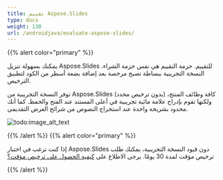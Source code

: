 ```yaml
---
title: تقييم Aspose.Slides
type: docs
weight: 130
url: /androidjava/evaluate-aspose-slides/
---
```


{{% alert color="primary" %}} 

يمكنك بسهولة تنزيل Aspose.Slides للتقييم. حزمة التقييم هي نفس حزمة الشراء. النسخة التجريبية ببساطة تصبح مرخصة بعد إضافة بضعة أسطر من الكود لتطبيق الترخيص.

توفر النسخة التجريبية من Aspose.Slides (بدون ترخيص محدد) كافة وظائف المنتج، ولكنها تقوم بإدراج علامة مائية تجريبية في أعلى المستند عند الفتح والحفظ. كما أنك محدود بشريحة واحدة عند استخراج النصوص من شرائح العرض التقديمي.

![todo:image_alt_text](evaluate-aspose-slides_1.png)

{{% /alert %}} {{% alert color="primary" %}} 

إذا كنت ترغب في اختبار Aspose.Slides دون قيود النسخة التجريبية، يمكنك طلب ترخيص مؤقت لمدة 30 يومًا. يرجى الاطلاع على [كيفية الحصول على ترخيص مؤقت؟](https://purchase.aspose.com/temporary-license)

{{% /alert %}}